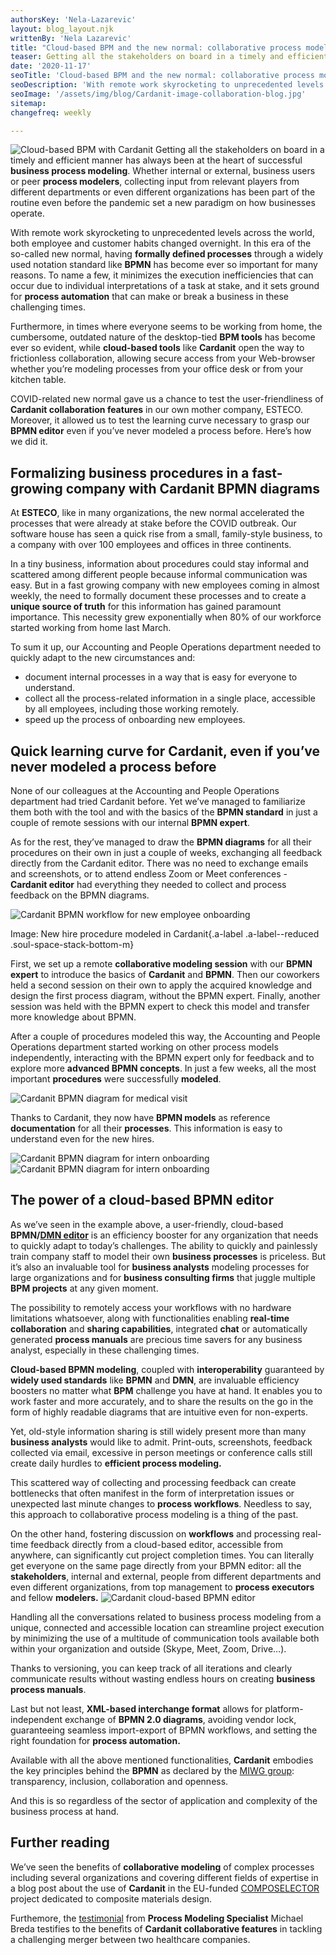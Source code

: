 ```yaml
---
authorsKey: 'Nela-Lazarevic'
layout: blog_layout.njk
writtenBy: 'Nela Lazarevic'
title: "Cloud-based BPM and the new normal: collaborative process modeling in the era of remote work"
teaser: Getting all the stakeholders on board in a timely and efficient manner has always been at the heart of successful **business process modeling**. Whether internal or external, business users or peer **process modelers**, collecting input from relevant players from different departments or even different organizations has been part of the routine even before the pandemic set a new paradigm on how businesses operate.'
date: '2020-11-17'
seoTitle: 'Cloud-based BPM and the new normal: collaborative process modeling in the era of remote work'
seoDescription: 'With remote work skyrocketing to unprecedented levels across the world, having formally defined processes through a widely used notation standard like BPMN has become more important than ever - it minimizes interpretation issues and sets the ground for automation, among other things.'
seoImage: '/assets/img/blog/Cardanit-image-collaboration-blog.jpg'
sitemap:
changefreq: weekly

---
```


<Image
        src="/images/Cardanit-image-collaboration-blog.jpg"
        alt="Cloud-based BPM with Cardanit"
        width={500}
        height={500}
      />
Getting all the stakeholders on board in a timely and efficient manner has always been at the heart of successful **business process modeling**. Whether internal or external, business users or peer **process modelers**, collecting input from relevant players from different departments or even different organizations has been part of the routine even before the pandemic set a new paradigm on how businesses operate. 

With remote work skyrocketing to unprecedented levels across the world, both employee and customer habits changed overnight. In this era of the so-called new normal, having **formally defined processes** through a widely used notation standard like **BPMN** has become ever so important for many reasons. To name a few, it minimizes the execution inefficiencies that can occur due to individual interpretations of a task at stake, and it sets ground for **process automation** that can make or break a business in these challenging times. 

Furthermore, in times where everyone seems to be working from home, the cumbersome, outdated nature of the desktop-tied **BPM tools** has become ever so evident, while **cloud-based tools** like **Cardanit** open the way to frictionless collaboration, allowing secure access from your Web-browser whether you’re modeling processes from your office desk or from your kitchen table. 

COVID-related new normal gave us a chance to test the user-friendliness of **Cardanit collaboration features** in our own mother company, ESTECO. Moreover, it allowed us to test the learning curve necessary to grasp our **BPMN editor** even if you’ve never modeled a process before. Here’s how we did it. 

## Formalizing business procedures in a fast-growing company with Cardanit BPMN diagrams
At **ESTECO**, like in many organizations, the new normal accelerated the processes that were already at stake before the COVID outbreak. Our software house has seen a quick rise from a small, family-style business, to a company with over 100 employees and offices in three continents. 

In a tiny business, information about procedures could stay informal and scattered among different people because informal communication was easy. But in a fast growing company with new employees coming in almost weekly, the need to formally document these processes and to create a **unique source of truth** for this information has gained paramount importance. This necessity grew exponentially when 80% of our workforce started working from home last March. 

To sum it up, our Accounting and People Operations department needed to quickly adapt to the new circumstances and: 
- document internal processes in a way that is easy for everyone to understand. 
- collect all the process-related information in a single place, accessible by all employees, including those working remotely. 
- speed up the process of onboarding new employees.

## Quick learning curve for Cardanit, even if you’ve never modeled a process before
None of our colleagues at the Accounting and People Operations department had tried Cardanit before. Yet we’ve managed to familiarize them both with the tool and with the basics of the **BPMN standard** in just a couple of remote sessions with our internal **BPMN expert**. 

As for the rest, they’ve managed to draw the **BPMN diagrams** for all their procedures on their own in just a couple of weeks, exchanging all feedback directly from the Cardanit editor. There was no need to exchange emails and screenshots, or to attend endless Zoom or Meet conferences - **Cardanit editor** had everything they needed to collect and process feedback on the BPMN diagrams.

<Image
        src="/images/New-hire.jpg"
        alt="Cardanit BPMN workflow for new employee onboarding"
        width={500}
        height={500}
      />

Image: New hire procedure modeled in Cardanit{.a-label .a-label--reduced .soul-space-stack-bottom-m}

First, we set up a remote **collaborative modeling session** with our **BPMN expert** to introduce the basics of **Cardanit** and **BPMN**. Then our coworkers held a second session on their own to apply the acquired knowledge and design the first process diagram, without the BPMN expert. Finally, another session was held with the BPMN expert to check this model and transfer more knowledge about BPMN.

After a couple of procedures modeled this way, the Accounting and People Operations department started working on other process models independently, interacting with the BPMN expert only for feedback and to explore more **advanced BPMN concepts**. In just a few weeks, all the most important **procedures** were successfully **modeled**.

<Image
        src="/images/Company-medical-visit.jpg"
        alt="Cardanit BPMN diagram for medical visit"
        width={500}
        height={500}
      />


Thanks to Cardanit, they now have **BPMN models** as reference **documentation** for all their **processes**. This information is easy to understand even for the new hires.

![Cardanit BPMN diagram for intern onboarding](/assets/img/blog/Interns-onboarding.jpg)
<Image
        src="/images/Interns-onboarding.jpg"
        alt="Cardanit BPMN diagram for intern onboarding"
        width={500}
        height={500}
      />


## The power of a cloud-based BPMN editor
As we’ve seen in the example above, a user-friendly, cloud-based **BPMN/[DMN editor](/blog/combining-decision-and-process-modeling)** is an efficiency booster for any organization that needs to quickly adapt to today’s challenges. The ability to quickly and painlessly train company staff to model their own **business processes** is priceless. But it’s also an invaluable tool for **business analysts** modeling processes for large organizations and for **business consulting firms** that juggle multiple **BPM projects** at any given moment. 

The possibility to remotely access your workflows with no hardware limitations whatsoever, along with functionalities enabling **real-time collaboration** and **sharing capabilities**, integrated **chat** or automatically generated **process manuals** are precious time savers for any business analyst, especially in these challenging times. 

**Cloud-based BPMN modeling**, coupled with **interoperability** guaranteed by **widely used standards** like **BPMN** and **DMN**, are invaluable efficiency boosters no matter what **BPM** challenge you have at hand. It enables you to work faster and more accurately, and to share the results on the go in the form of highly readable diagrams that are intuitive even for non-experts. 

Yet, old-style information sharing is still widely present more than many **business analysts** would like to admit. Print-outs, screenshots, feedback collected via email, excessive in person meetings or conference calls still create daily hurdles to **efficient process modeling.** 

This scattered way of collecting and processing feedback can create bottlenecks that often manifest in the form of interpretation issues or unexpected last minute changes to **process workflows**. Needless to say, this approach to collaborative process modeling is a thing of the past. 

On the other hand, fostering discussion on **workflows** and processing real-time feedback directly from a cloud-based editor, accessible from anywhere, can significantly cut project completion times. You can literally get everyone on the same page directly from your BPMN editor: all the **stakeholders**, internal and external, people from different departments and even different organizations, from top management to **process executors** and fellow **modelers.** 
<Image
        src="/images/Social-quotes-Cardanit-HR-mobile.jpg"
        alt="Cardanit cloud-based BPMN editor"
        width={500}
        height={500}
      />

Handling all the conversations related to business process modeling from a unique, connected and accessible location can streamline project execution by minimizing the use of a multitude of communication tools available both within your organization and outside (Skype, Meet, Zoom, Drive…). 

Thanks to versioning, you can keep track of all iterations and  clearly communicate results without wasting endless hours on creating **business process manuals**. 

Last but not least, **XML-based interchange format** allows for platform-independent exchange of **BPMN 2.0 diagrams**, avoiding vendor lock, guaranteeing seamless import-export of BPMN workflows, and setting the right foundation for **process automation.**

Available with all the above mentioned functionalities, **Cardanit** embodies the key principles behind the **BPMN** as declared by the [MIWG group](http://www.omgwiki.org/bpmn-miwg/doku.php): transparency, inclusion, collaboration and openness.

And this is so regardless of the sector of application and complexity of the business process at hand.

## Further reading
We’ve seen the benefits of **collaborative modeling** of complex processes including several organizations and covering different fields of expertise in a blog post about the use of **Cardanit** in the EU-funded [COMPOSELECTOR](/blog/composelector) project dedicated to composite materials design. 

Furthemore, the [testimonial](/blog/bpmn-healthcare-merger) from **Process Modeling Specialist** Michael Breda testifies to the benefits of **Cardanit collaborative features** in tackling a challenging merger between two healthcare companies.
